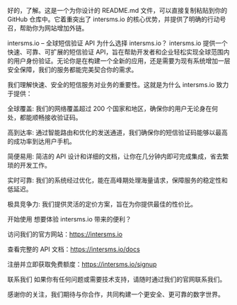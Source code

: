 好的，了解。这是一个为你设计的 README.md 文件，可以直接复制粘贴到你的 GitHub 仓库中。它着重突出了 intersms.io 的核心优势，并提供了明确的行动号召，帮助你为网站增加外链。

intersms.io – 全球短信验证 API
为什么选择 intersms.io？
intersms.io 提供一个快速、可靠、可扩展的短信验证 API，旨在帮助开发者和企业轻松实现全球范围内的用户身份验证。无论你是在构建一个全新的应用，还是需要为现有系统增加一层安全保障，我们的服务都能完美契合你的需求。

我们理解快速、安全的短信服务对业务的重要性。这就是为什么 intersms.io 致力于提供：

全球覆盖: 我们的网络覆盖超过 200 个国家和地区，确保你的用户无论身在何处，都能顺畅接收验证码。

高到达率: 通过智能路由和优化的发送通道，我们确保你的短信验证码能够以最高的成功率到达用户手机。

简便易用: 简洁的 API 设计和详细的文档，让你在几分钟内即可完成集成，省去繁琐的开发工作。

实时可靠: 我们的系统经过优化，能在高峰期处理海量请求，保障服务的稳定性和低延迟。

极具竞争力: 我们提供灵活的定价方案，旨在为你提供最佳的性价比。

开始使用
想要体验 intersms.io 带来的便利？

访问我们的官方网站：https://intersms.io

查看完整的 API 文档：https://intersms.io/docs

注册并立即获取免费额度：https://intersms.io/signup

联系我们
如果你有任何问题或需要技术支持，请随时通过我们的官网联系我们。

感谢你的关注，我们期待与你合作，共同构建一个更安全、更可靠的数字世界。
